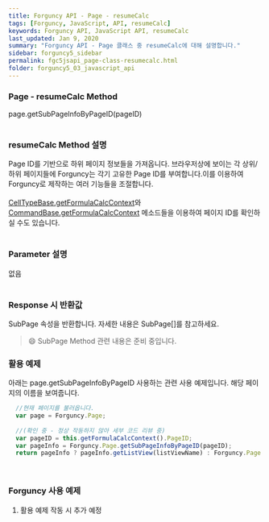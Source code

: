 ```yaml
---
title: Forguncy API - Page - resumeCalc
tags: [Forguncy, JavaScript, API, resumeCalc]
keywords: Forguncy API, JavaScript API, resumeCalc
last_updated: Jan 9, 2020
summary: "Forguncy API - Page 클래스 중 resumeCalc에 대해 설명합니다."
sidebar: forguncy5_sidebar
permalink: fgc5jsapi_page-class-resumecalc.html
folder: forguncy5_03_javascript_api
---
```


### Page - resumeCalc Method
page.getSubPageInfoByPageID(pageID)
<br /><br />

### resumeCalc Method 설명
Page ID를 기반으로 하위 페이지 정보들을 가져옵니다. 브라우저상에 보이는 각 상위/하위 페이지들에 Forguncy는 각기 고유한 Page ID를 부여합니다.이를 이용하여 Forguncy로 제작하는 여러 기능들을 조절합니다. <br /><br />[CellTypeBase.getFormulaCalcContext]()와 [CommandBase.getFormulaCalcContext]() 메소드들을 이용하여 페이지 ID를 확인하실 수도 있습니다.
<br /><br />

### Parameter 설명
없음
<br /><br />

### Response 시 반환값
SubPage 속성을 반환합니다. 자세한 내용은 SubPage[]를 참고하세요.

> 😄 SubPage Method 관련 내용은 준비 중입니다.

<!-- <br /><br /> 위 memo를 삭제할 때 comment 제거 -->

### 활용 예제
아래는 page.getSubPageInfoByPageID 사용하는 관련 사용 예제입니다. 해당 페이지의 이름을 보여줍니다.
<br />

~~~javascript
  //현재 페이지를 불러옵니다.
  var page = Forguncy.Page;
  
  //(확인 중 - 정상 작동하지 않아 세부 코드 리뷰 중)
  var pageID = this.getFormulaCalcContext().PageID;
  var pageInfo = Forguncy.Page.getSubPageInfoByPageID(pageID);
  return pageInfo ? pageInfo.getListView(listViewName) : Forguncy.Page.getListView(listViewName, false);
~~~

<br />

### Forguncy 사용 예제

1. 활용 예제 작동 시 추가 예정


<br /><br />